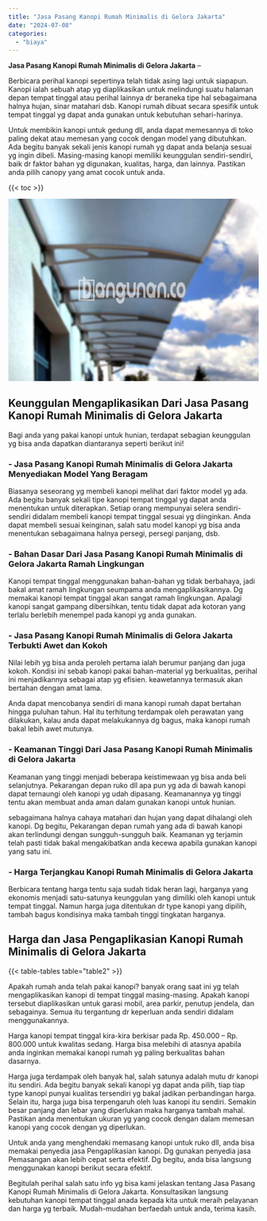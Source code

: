 ```yaml
---
title: "Jasa Pasang Kanopi Rumah Minimalis di Gelora Jakarta"
date: "2024-07-08"
categories: 
  - "biaya"
---
```


**Jasa Pasang Kanopi Rumah Minimalis di Gelora Jakarta** –

Berbicara perihal kanopi sepertinya telah tidak asing lagi untuk siapapun. Kanopi ialah sebuah atap yg diaplikasikan untuk melindungi suatu halaman depan tempat tinggal atau perihal lainnya dr beraneka tipe hal sebagaimana halnya hujan, sinar matahari dsb. Kanopi rumah dibuat secara spesifik untuk tempat tinggal yg dapat anda gunakan untuk kebutuhan sehari-harinya.

Untuk membikin kanopi untuk gedung dll, anda dapat memesannya di toko paling dekat atau memesan yang cocok dengan model yang dibutuhkan. Ada begitu banyak sekali jenis kanopi rumah yg dapat anda belanja sesuai yg ingin dibeli. Masing-masing kanopi memiliki keunggulan sendiri-sendiri, baik dr faktor bahan yg digunakan, kualitas, harga, dan lainnya. Pastikan anda pilih canopy yang amat cocok untuk anda.

{{< toc >}}

![Jasa Pasang Kanopi Rumah Minimalis di Gelora Jakarta](/images/harga-kanopi-minimalis-21.png)

## Keunggulan Mengaplikasikan Dari Jasa Pasang Kanopi Rumah Minimalis di Gelora Jakarta

Bagi anda yang pakai kanopi untuk hunian, terdapat sebagian keunggulan yg bisa anda dapatkan diantaranya seperti berikut ini!

### \- Jasa Pasang Kanopi Rumah Minimalis di Gelora Jakarta Menyediakan Model Yang Beragam

Biasanya seseorang yg membeli kanopi melihat dari faktor model yg ada. Ada begitu banyak sekali tipe kanopi tempat tinggal yg dapat anda menentukan untuk diterapkan. Setiap orang mempunyai selera sendiri-sendiri didalam membeli kanopi tempat tinggal sesuai yg diinginkan. Anda dapat membeli sesuai keinginan, salah satu model kanopi yg bisa anda menentukan sebagaimana halnya persegi, persegi panjang, dsb.

### \- Bahan Dasar Dari Jasa Pasang Kanopi Rumah Minimalis di Gelora Jakarta Ramah Lingkungan

Kanopi tempat tinggal menggunakan bahan-bahan yg tidak berbahaya, jadi bakal amat ramah lingkungan seumpama anda mengaplikasikannya. Dg memakai kanopi tempat tinggal akan sangat ramah lingkungan. Apalagi kanopi sangat gampang dibersihkan, tentu tidak dapat ada kotoran yang terlalu berlebih menempel pada kanopi yg anda gunakan.

### \- Jasa Pasang Kanopi Rumah Minimalis di Gelora Jakarta Terbukti Awet dan Kokoh

Nilai lebih yg bisa anda peroleh pertama ialah berumur panjang dan juga kokoh. Kondisi ini sebab kanopi pakai bahan-material yg berkualitas, perihal ini menjadikannya sebagai atap yg efisien. keawetannya termasuk akan bertahan dengan amat lama.

Anda dapat mencobanya sendiri di mana kanopi rumah dapat bertahan hingga puluhan tahun. Hal itu terhitung terdampak oleh perawatan yang dilakukan, kalau anda dapat melakukannya dg bagus, maka kanopi rumah bakal lebih awet mutunya.

### \- Keamanan Tinggi Dari Jasa Pasang Kanopi Rumah Minimalis di Gelora Jakarta

Keamanan yang tinggi menjadi beberapa keistimewaan yg bisa anda beli selanjutnya. Pekarangan depan ruko dll apa pun yg ada di bawah kanopi dapat ternaungi oleh kanopi yg udah dipasang. Keamanannya yg tinggi tentu akan membuat anda aman dalam gunakan kanopi untuk hunian.

sebagaimana halnya cahaya matahari dan hujan yang dapat dihalangi oleh kanopi. Dg begitu, Pekarangan depan rumah yang ada di bawah kanopi akan terlindungi dengan sungguh-sungguh baik. Keamanan yg terjamin telah pasti tidak bakal mengakibatkan anda kecewa apabila gunakan kanopi yang satu ini.

### \- Harga Terjangkau Kanopi Rumah Minimalis di Gelora Jakarta

Berbicara tentang harga tentu saja sudah tidak heran lagi, harganya yang ekonomis menjadi satu-satunya keunggulan yang dimiliki oleh kanopi untuk tempat tinggal. Namun harga juga ditentukan dr type kanopi yang dipilih, tambah bagus kondisinya maka tambah tinggi tingkatan harganya.

## Harga dan Jasa Pengaplikasian Kanopi Rumah Minimalis di Gelora Jakarta

{{< table-tables table="table2" >}}

Apakah rumah anda telah pakai kanopi? banyak orang saat ini yg telah mengaplikasikan kanopi di tempat tinggal masing-masing. Apakah kanopi tersebut diaplikasikan untuk garasi mobil, area parkir, penutup jendela, dan sebagainya. Semua itu tergantung dr keperluan anda sendiri didalam menggunakannya.

Harga kanopi tempat tinggal kira-kira berkisar pada Rp. 450.000 – Rp. 800.000 untuk kwalitas sedang. Harga bisa melebihi di atasnya apabila anda inginkan memakai kanopi rumah yg paling berkualitas bahan dasarnya.

Harga juga terdampak oleh banyak hal, salah satunya adalah mutu dr kanopi itu sendiri. Ada begitu banyak sekali kanopi yg dapat anda pilih, tiap tiap type kanopi punyai kualitas tersendiri yg bakal jadikan perbandingan harga. Selain itu, harga juga bisa terpengaruh oleh luas kanopi itu sendiri. Semakin besar panjang dan lebar yang diperlukan maka harganya tambah mahal. Pastikan anda menentukan ukuran yg yang cocok dengan dalam memesan kanopi yang cocok dengan yg diperlukan.

Untuk anda yang menghendaki memasang kanopi untuk ruko dll, anda bisa memakai penyedia jasa Pengaplikasian kanopi. Dg gunakan penyedia jasa Pemasangan akan lebih cepat serta efektif. Dg begitu, anda bisa langsung menggunakan kanopi berikut secara efektif.

Begitulah perihal salah satu info yg bisa kami jelaskan tentang Jasa Pasang Kanopi Rumah Minimalis di Gelora Jakarta. Konsultasikan langsung kebutuhan kanopi tempat tinggal anada kepada kita untuk meraih pelayanan dan harga yg terbaik. Mudah-mudahan berfaedah untuk anda, terima kasih.
